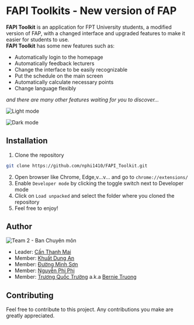 # FAPI Toolkits - New version of FAP 

**FAPI Toolkit** is an application for FPT University students, a modified version of FAP, with a changed interface and upgraded features to make it easier for students to use.<br />
**FAPI Toolkit** has some new features such as:
- Automatically login to the homepage
- Automatically feedback lecturers
- Change the interface to be easily recognizable
- Put the schedule on the main screen
- Automatically calculate necessary points
- Change language flexibly <br />

*and there are many other features waiting for you to discover...*

![Light mode](https://github.com/nphi1410/FAPI_Toolkit/assets/120640662/835dea43-592f-47b6-a3d1-fe6f279820e6)

![Dark mode](https://github.com/nphi1410/FAPI_Toolkit/assets/120640662/67dc2f0b-2c1c-4e1f-b64f-25d7cdb615da)

## Installation

1. Clone the repository

```sh
git clone https://github.com/nphi1410/FAPI_Toolkit.git
```

2. Open browser like Chrome, Edge,v...v... and go to `chrome://extensions/`
3. Enable `Developer mode` by clicking the toggle switch next to Developer mode
4. Click on `Load unpacked` and select the folder where you cloned the repository
5. Feel free to enjoy!

## Author

![Team 2 - Ban Chuyên môn](https://github.com/nphi1410/FAPI_Toolkit/assets/120640662/55b6ae32-40aa-4ea1-95ac-52ad56c106b8)

- Leader: [Cấn Thanh Mai](https://www.facebook.com/mai.canthanh)
- Member: [Khuất Dung An](https://www.facebook.com/dungan.khuat)
- Member: [Đường Minh Sơn](https://www.facebook.com/profile.php?id=100024144821219)
- Member: [Nguyễn Phi Phi](https://www.facebook.com/phiphi.nguyen.5477)
- Member: [Trương Quốc Trường](https://www.linkedin.com/in/bernie-truongtq/) a.k.a [Bernie Truong](https://www.facebook.com/bernie.truongtq)

## Contributing

Feel free to contribute to this project. Any contributions you make are greatly appreciated.

